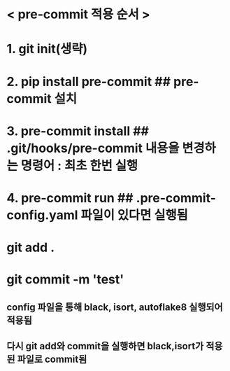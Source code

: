 # < pre-commit 적용 순서 >
# 1. git init(생략)
# 2. pip install pre-commit     ## pre-commit 설치
# 3. pre-commit install         ## .git/hooks/pre-commit 내용을 변경하는 명령어 : 최초 한번 실행
# 4. pre-commit run             ## .pre-commit-config.yaml 파일이 있다면 실행됨


# git add .
# git commit -m 'test'
## config 파일을 통해 black, isort, autoflake8 실행되어 적용됨
## 다시 git add와 commit을 실행하면 black,isort가 적용된 파일로 commit됨
